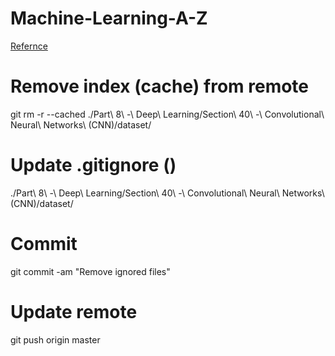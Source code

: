 # Machine-Learning-A-Z

[Refernce](https://stackoverflow.com/questions/1274057/how-to-make-git-forget-about-a-file-that-was-tracked-but-is-now-in-gitignore)

# Remove index (cache) from remote
git rm -r --cached ./Part\ 8\ -\ Deep\ Learning/Section\ 40\ -\ Convolutional\ Neural\ Networks\ \(CNN\)/dataset/

# Update .gitignore ()
./Part\ 8\ -\ Deep\ Learning/Section\ 40\ -\ Convolutional\ Neural\ Networks\ \(CNN\)/dataset/

# Commit
git commit -am "Remove ignored files"

# Update remote
git push origin master